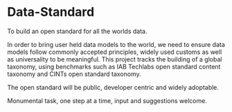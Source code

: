 # Data-Standard
To build an open standard for all the worlds data. 

In order to bring user held data models to the world, we need to ensure data models follow commonly accepted principles, widely used customs as well as  universality to be meaningful. This project tracks the building of a global taxonomy, using benchmarks such as IAB Techlabs open standard content taxonomy and CINTs open standard taxonomy. 

The open standard will be public, developer centric and widely adoptable. 

Monumental task, one step at a time, input and suggestions welcome.
